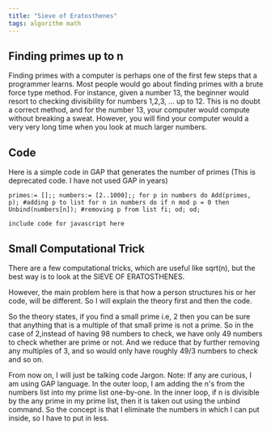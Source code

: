 ```yaml
---
title: "Sieve of Eratosthenes"
tags: algorithm math
---
```



## Finding primes up to n

Finding primes with a computer is perhaps one of the first few steps that a programmer learns. Most people would go about finding primes with a brute force type method. For instance, given a number 13, the beginner would resort to checking divisibility for numbers 1,2,3, ... up to 12. This is no doubt a correct method, and for the number 13, your computer would compute without breaking a sweat. However, you will find your computer would a very very long time when you look at much larger numbers.

## Code

Here is a simple code in GAP that generates the number of primes (This is deprecated code. I have not used GAP in years)

`
primes:= [];;
numbers:= [2..1000];;
for p in numbers do
    Add(primes, p); #adding p to list
    for n in numbers do
        if n mod p = 0 then
            Unbind(numbers[n]); #removing p from list
        fi;
    od;
od;
`

`
include code for javascript here
`


## Small Computational Trick

There are a few computational tricks, which are useful like sqrt(n), but the best way is to look at the SIEVE OF ERATOSTHENES.

However, the main problem here is that how a person structures his or her code, will be different. So I will explain the theory first and then the code.

So the theory states, if you find a small prime i.e, 2 then you can be sure that anything that is a multiple of that small prime is not a prime. So in the case of 2,instead of having 98 numbers to check, we have only 49 numbers to check whether are prime or not. And we reduce that by further removing any multiples of 3, and so would only have roughly 49/3 numbers to check and so on.

From now on, I will just be talking code Jargon. Note: If any are curious, I am using GAP language.
In the outer loop, I am adding the n's from the numbers list into my prime list one-by-one. In the inner loop, if n is divisible by the any prime in my prime list, then it is taken out using the unbind command. So the concept is that I eliminate the numbers in which I can put inside, so I have to put in less.

